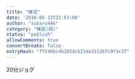 ```yaml
---
title: "練習"
date: '2016-05-13T21:57:00'
author: "subaru44k"
category: "練習(弱)"
status: "publish"
allowComments: true
convertBreaks: false
entryHash: "ff246bc4b2024cb21da31526fc9f1c37"
---
```

20分ジョグ
